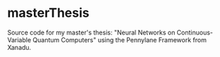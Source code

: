 # masterThesis
Source code for my master's thesis: "Neural Networks on Continuous-Variable Quantum Computers" using the Pennylane Framework from Xanadu. 
